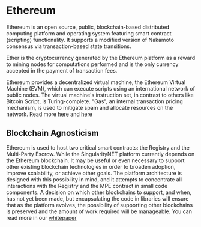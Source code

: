 # Ethereum 
Ethereum is an open source, public, blockchain-based distributed computing platform and operating system featuring smart contract (scripting) functionality. It supports a modified version of Nakamoto consensus via transaction-based state transitions.

Ether is the cryptocurrency generated by the Ethereum platform as a reward to mining nodes for computations performed and is the only currency accepted in the payment of transaction fees.

Ethereum provides a decentralized virtual machine, the Ethereum Virtual Machine (EVM), which can execute scripts using an international network of public nodes. The virtual machine's instruction set, in contrast to others like Bitcoin Script, is Turing-complete. "Gas", an internal transaction pricing mechanism, is used to mitigate spam and allocate resources on the network.
Read more <a href="https://en.wikipedia.org/wiki/Ethereum" target="_blank">here</a> and <a href="https://ethereum.org/what-is-ethereum" target="_blank">here</a>


## Blockchain Agnosticism
Ethereum is used to host two critical smart contracts: the Registry and the Multi-Party Escrow. While the SingularityNET platform currently depends on the Ethereum blockchain. It may be useful or even necessary to support other existing blockchain technologies in order to broaden adoption, improve scalability, or achieve other goals. The platform architecture is designed with this
possibility in mind, and it attempts to concentrate all interactions with the Registry and the MPE contract in small code components.
A decision on which other blockchains to support, and when, has not yet been made, but encapsulating the code in libraries will ensure that as the platform evolves, the possibility of supporting other blockchains is preserved and the amount of work required will be manageable. You can read more in our <a href="https://public.singularitynet.io/whitepaper.pdf" target="_blank">whitepaper</a> 